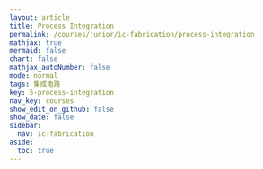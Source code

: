 ```yaml
---
layout: article
title: Process Integration
permalink: /courses/junior/ic-fabrication/process-integration
mathjax: true
mermaid: false
chart: false
mathjax_autoNumber: false
mode: normal
tags: 集成电路
key: 5-process-integration
nav_key: courses
show_edit_on_github: false
show_date: false
sidebar:
  nav: ic-fabrication
aside:
  toc: true
---
```


<!--more-->
